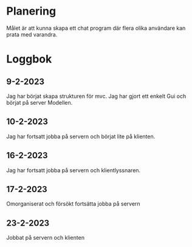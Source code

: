 # Planering

Målet är att kunna skapa ett chat program där flera olika användare kan prata med varandra.

# Loggbok
## 9-2-2023
Jag har börjat skapa strukturen för mvc. Jag har gjort ett enkelt Gui och börjat på server Modellen.

## 10-2-2023
Jag har fortsatt jobba på servern och börjat lite på klienten.

## 16-2-2023
Jag har fortsatt jobba på servern och klientlyssnaren. 

## 17-2-2023
Omorganiserat och försökt fortsätta jobba på servern

## 23-2-2023
Jobbat på servern och klienten